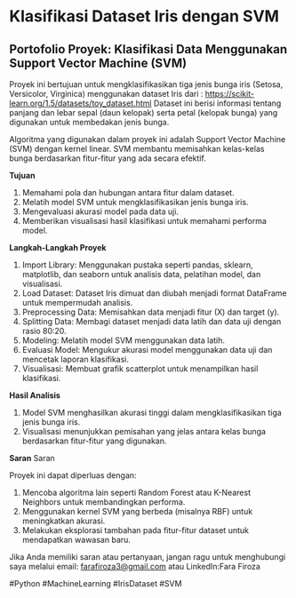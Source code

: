 # Klasifikasi Dataset Iris dengan SVM   
## Portofolio Proyek: Klasifikasi Data Menggunakan Support Vector Machine (SVM)

Proyek ini bertujuan untuk mengklasifikasikan tiga jenis bunga iris (Setosa, Versicolor, Virginica) menggunakan dataset Iris dari : https://scikit-learn.org/1.5/datasets/toy_dataset.html
Dataset ini berisi informasi tentang panjang dan lebar sepal (daun kelopak) serta petal (kelopak bunga) yang digunakan untuk membedakan jenis bunga.

Algoritma yang digunakan dalam proyek ini adalah Support Vector Machine (SVM) dengan kernel linear. SVM membantu memisahkan kelas-kelas bunga berdasarkan fitur-fitur yang ada secara efektif.

**Tujuan**
1. Memahami pola dan hubungan antara fitur dalam dataset.
2. Melatih model SVM untuk mengklasifikasikan jenis bunga iris.
3. Mengevaluasi akurasi model pada data uji.
4. Memberikan visualisasi hasil klasifikasi untuk memahami performa model.

**Langkah-Langkah Proyek**
1. Import Library: Menggunakan pustaka seperti pandas, sklearn, matplotlib, dan seaborn untuk analisis data, pelatihan model, dan visualisasi.
2. Load Dataset: Dataset Iris dimuat dan diubah menjadi format DataFrame untuk mempermudah analisis.
3. Preprocessing Data: Memisahkan data menjadi fitur (X) dan target (y).
4. Splitting Data: Membagi dataset menjadi data latih dan data uji dengan rasio 80:20.
5. Modeling: Melatih model SVM menggunakan data latih. 
6. Evaluasi Model: Mengukur akurasi model menggunakan data uji dan mencetak laporan klasifikasi.
7. Visualisasi: Membuat grafik scatterplot untuk menampilkan hasil klasifikasi.

**Hasil Analisis**
1. Model SVM menghasilkan akurasi tinggi dalam mengklasifikasikan tiga jenis bunga iris.
2. Visualisasi menunjukkan pemisahan yang jelas antara kelas bunga berdasarkan fitur-fitur yang digunakan.

**Saran**
Saran

Proyek ini dapat diperluas dengan:

1. Mencoba algoritma lain seperti Random Forest atau K-Nearest Neighbors untuk membandingkan performa.
2. Menggunakan kernel SVM yang berbeda (misalnya RBF) untuk meningkatkan akurasi.
3. Melakukan eksplorasi tambahan pada fitur-fitur dataset untuk mendapatkan wawasan baru.

Jika Anda memiliki saran atau pertanyaan, jangan ragu untuk menghubungi saya melalui email:
farafiroza3@gmail.com
atau LinkedIn:Fara Firoza

#Python #MachineLearning #IrisDataset #SVM
